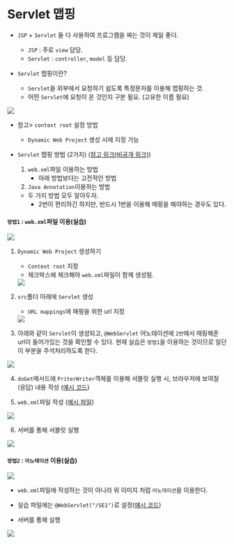 # Servlet 맵핑

+ `JSP` + `Servlet` 둘 다 사용하여 프로그램을 짜는 것이 제일 좋다.
    + `JSP` : 주로 `view` 담당.
    + `Servlet` : `controller`, `model` 등 담당.

+ `Servlet` 맵핑이란?
    + `Servlet`을 외부에서 요청하기 쉽도록 특정문자를 이용해 맵핑하는 것.
    + 어떤 `Servlet`에 요청이 온 것인지 구분 필요. (고유한 이름 필요)

<img src="img1">

+ 참고> `context root` 설정 방법
    + `Dynamic Web Project` 생성 시에 지정 가능

+ `Servlet` 맵핑 방법 (2가지) ([참고 링크(비공개 링크)](https://blog.naver.com/journeytosth/221812528082))
    1. `web.xml`파일 이용하는 방법
        + 아래 방법보다는 고전적인 방법
    2. `Java Annotation`이용하는 방법
    + 두 가지 방법 모두 알아두자.
        + 2번이 편리하긴 하지만, 반드시 1번을 이용해 매핑을 해야하는 경우도 있다.

#### `방법1` : `web.xml`파일 이용(실습)

<img src="img2">

1. `Dynamic Web Project` 생성하기
    + `Context root` 지정
    + 체크박스에 체크해야 `web.xml`파일이 함께 생성됨.

    <img src="img3">

2. `src`폴더 아래에 `Servlet` 생성
    + `URL mappings`에 매핑을 위한 url 지정 

    <img src="img4">

3. 아래와 같이 `Servlet`이 생성되고, `@WebServlet` 어노테이션에 `2번`에서 매핑해준 url이 들어가있는 것을 확인할 수 있다. 현재 실습은 `방법1`을 이용하는 것이므로 일단 이 부분을 주석처리하도록 한다.

<img src="img5">

4. `doGet`메서드에 `PriterWriter`객체를 이용해 서블릿 실행 시, 브라우저에 보여질(응답) 내용 작성 ([예시 코드]())

5. `web.xml`파일 작성 ([예시 파일](web.xml))

<img src="img6">

6. 서버를 통해 서블릿 실행

<img src="img7">


#### `방법2` : `어노테이션` 이용(실습)

<img src="img8">

+ `web.xml`파일에 작성하는 것이 아니라 위 이미지 처럼 `어노테이션`을 이용한다.

+ 실습 파일에는 `@WebServlet("/SE1")`로 설정([예시 코드]())

+ 서버를 통해 실행

<img src="img9">